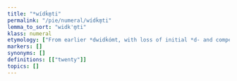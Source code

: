 ```yaml
---
title: "*wídḱm̥ti"
permalink: "/pie/numeral/wídḱm̥ti"
lemma_to_sort: "widk'm̥ti"
klass: numeral
etymology: ["From earlier *dwidḱómt, with loss of initial *d- and compensatory lengthening, from *dwi- (“two”) +‎ *déḱm̥ (“ten”). The change from *wīdḱómt- > wīḱm̥t- was in analogy to *déḱm̥ (“ten”)."]
markers: []
synonyms: []
definitions: [["twenty"]]
topics: []
---
```

